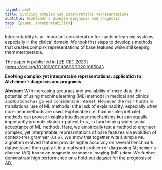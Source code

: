 ```yaml
---
layout: post
title: Evolving complex yet interpretable representations
subtitle: Alzheimer’s disease diagnosis and prognosis
tags: [paper, interpretability]
---
```


Interpretability is an important consideration for machine learning systems, especially in the clinical domain. We took first steps to develop a methods that creates complex representations of base features while still keeping them interpretable.

The paper is published in [*IEE CEC 2020*](https://doi.org/10.1109/CEC48606.2020.9185843

**Evolving complex yet interpretable representations: application to Alzheimer’s diagnosis and prognosis**

**Abstract** With increasing accuracy and availability of more data, the potential of using machine learning (ML) methods in medical and clinical applications has gained considerable interest. However, the main hurdle in translational use of ML methods is the lack of explainability, especially when non-linear methods are used. Explainable (i.e. human-interpretable) methods can provide insights into disease mechanisms but can equally importantly promote clinician-patient trust, in turn helping wider social acceptance of ML methods. Here, we empirically test a method to engineer complex, yet interpretable, representations of base features via evolution of context-free grammar (CFG). We show that together with a simple ML algorithm evolved features provide higher accuracy on several benchmark datasets and then apply it to a real word problem of diagnosing Alzheimer's disease (AD) based on magnetic resonance imaging (MRI) data. We further demonstrate high performance on a hold-out dataset for the prognosis of AD.
